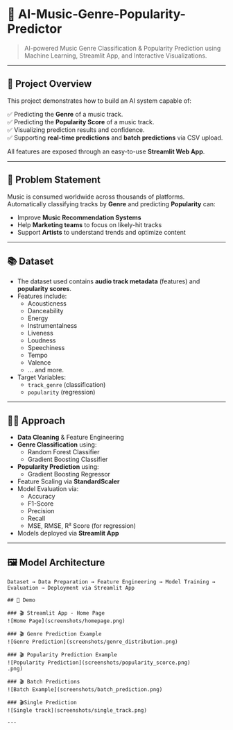 # 🎵 AI-Music-Genre-Popularity-Predictor

> AI-powered Music Genre Classification & Popularity Prediction using Machine Learning, Streamlit App, and Interactive Visualizations.

---

## 📌 Project Overview

This project demonstrates how to build an AI system capable of:

✅ Predicting the **Genre** of a music track.  
✅ Predicting the **Popularity Score** of a music track.  
✅ Visualizing prediction results and confidence.  
✅ Supporting **real-time predictions** and **batch predictions** via CSV upload.  

All features are exposed through an easy-to-use **Streamlit Web App**.

---


## 🎯 Problem Statement

Music is consumed worldwide across thousands of platforms.  
Automatically classifying tracks by **Genre** and predicting **Popularity** can:

- Improve **Music Recommendation Systems**  
- Help **Marketing teams** to focus on likely-hit tracks  
- Support **Artists** to understand trends and optimize content  

---

## 📚 Dataset

- The dataset used contains **audio track metadata** (features) and **popularity scores**.
- Features include:
  - Acousticness
  - Danceability
  - Energy
  - Instrumentalness
  - Liveness
  - Loudness
  - Speechiness
  - Tempo
  - Valence
  - ... and more.
- Target Variables:
  - `track_genre` (classification)
  - `popularity` (regression)

---

## 🧑‍💻 Approach

- **Data Cleaning** & Feature Engineering  
- **Genre Classification** using:
  - Random Forest Classifier
  - Gradient Boosting Classifier
- **Popularity Prediction** using:
  - Gradient Boosting Regressor
- Feature Scaling via **StandardScaler**  
- Model Evaluation via:
  - Accuracy
  - F1-Score
  - Precision
  - Recall
  - MSE, RMSE, R² Score (for regression)
- Models deployed via **Streamlit App**  

---

## 🖼️ Model Architecture

```plaintext
Dataset → Data Preparation → Feature Engineering → Model Training → Evaluation → Deployment via Streamlit App

## 🚀 Demo

### 🎬 Streamlit App - Home Page
![Home Page](screenshots/homepage.png)

### 🎬 Genre Prediction Example
![Genre Prediction](screenshots/genre_distribution.png)

### 🎬 Popularity Prediction Example
![Popularity Prediction](screenshots/popularity_scorce.png)
.png)

### 🎬 Batch Predictions
![Batch Example](screenshots/batch_prediction.png)

### 🎬Single Prediction
![Single track](screenshots/single_track.png)

---


